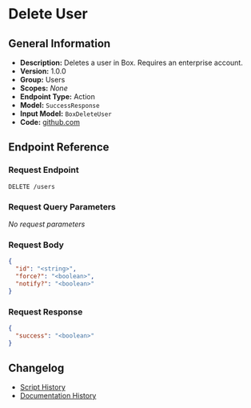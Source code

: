<!-- BEGIN GENERATED CONTENT -->
# Delete User

## General Information

- **Description:** Deletes a user in Box. Requires an enterprise account.
- **Version:** 1.0.0
- **Group:** Users
- **Scopes:** _None_
- **Endpoint Type:** Action
- **Model:** `SuccessResponse`
- **Input Model:** `BoxDeleteUser`
- **Code:** [github.com](https://github.com/NangoHQ/integration-templates/tree/main/integrations/box/actions/delete-user.ts)


## Endpoint Reference

### Request Endpoint

`DELETE /users`

### Request Query Parameters

_No request parameters_

### Request Body

```json
{
  "id": "<string>",
  "force?": "<boolean>",
  "notify?": "<boolean>"
}
```

### Request Response

```json
{
  "success": "<boolean>"
}
```

## Changelog

- [Script History](https://github.com/NangoHQ/integration-templates/commits/main/integrations/box/actions/delete-user.ts)
- [Documentation History](https://github.com/NangoHQ/integration-templates/commits/main/integrations/box/actions/delete-user.md)

<!-- END  GENERATED CONTENT -->

